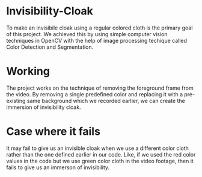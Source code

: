 # Invisibility-Cloak
To make an invisibile cloak using a regular colored cloth is the primary goal of this project. We achieved this by using simple computer vision techniques in OpenCV with the help of image processing techique called Color Detection and Segmentation.
# Working
The project works on the technique of removing the foreground frame from the video. By removing a single predefined color and replacing it with a pre-existing same background which we recorded earlier, we can create the immersion of invisibility cloak.
# Case where it fails
It may fail to give us an invisible cloak when we use a different color cloth rather than the one defined earlier in our code. Like, if we used the red color values in the code but we use green color cloth in the video footage, then it fails to give us an immerson of invisibility.

